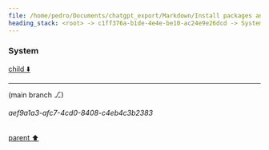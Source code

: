 ```yaml
---
file: /home/pedro/Documents/chatgpt_export/Markdown/Install packages and fetch data.md
heading_stack: <root> -> c1ff376a-b1de-4e4e-be10-ac24e9e26dcd -> System -> 23d672ad-afa9-4580-b523-3e1da45c3c14 -> System -> aaa24da6-99b7-4a01-a243-ce1654961a53 -> User -> 50bed3b9-cb7c-46d1-9747-9d73a68ad334 -> Assistant -> fda82536-4eb5-4a1b-b22b-5459ea57fb64 -> System -> 64302fdf-40c7-4542-bd77-ce21f0ea36e9 -> Assistant -> 2148c427-4693-4ba0-9e97-964f640f1dd6 -> System -> 32024407-1562-41cb-b6f2-88d45b0b990c -> Assistant -> 02f56ad2-4c1d-471b-9572-a91d9838bf3f -> System -> 33009dd2-1542-4f0e-a1e2-b2e620ca6bc7 -> Assistant -> aaa2c781-827d-4bb1-a216-511ae0a1c11c -> User -> b2e5749d-ee33-4257-8e4c-189ce572ee6d -> Assistant -> 8120bb1d-7634-4092-b476-244551668b90 -> Assistant -> 6322bb51-6100-4fed-adc7-2db439533030 -> System
---
```

### System

[child ⬇️](#aef9a1a3-afc7-4cd0-8408-c4eb4c3b2383)

---

(main branch ⎇)
###### aef9a1a3-afc7-4cd0-8408-c4eb4c3b2383
[parent ⬆️](#6322bb51-6100-4fed-adc7-2db439533030)
